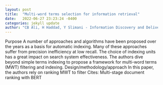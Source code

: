 ```yaml
---
layout: post
title:  "Multi-word terms selection for information retrieval"
date:   2022-06-27 23:23:24 -0400
categories: jekyll update
author: "CB Ali, H Haddad, Y Slimani - Information Discovery and Delivery, 2022"
---
```

Purpose A number of approaches and algorithms have been proposed over the years as a basis for automatic indexing. Many of these approaches suffer from precision inefficiency at low recall. The choice of indexing units has a great impact on search system effectiveness. The authors dive beyond simple terms indexing to propose a framework for multi-word terms (MWT) filtering and indexing. Design/methodology/approach In this paper, the authors rely on ranking MWT to filter  Cites: Multi-stage document ranking with BERT